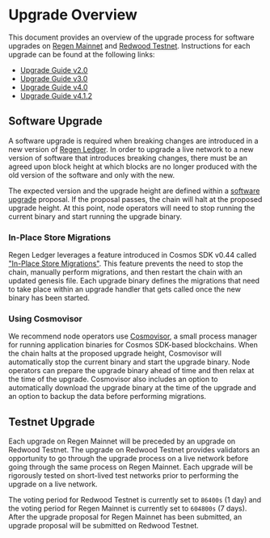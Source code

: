 # Upgrade Overview

This document provides an overview of the upgrade process for software upgrades on [Regen Mainnet](../../ledger/get-started/live-networks.md#regen-mainnet) and [Redwood Testnet](../../ledger/get-started/live-networks.md#redwood-testnet). Instructions for each upgrade can be found at the following links:

- [Upgrade Guide v2.0](v2.0-upgrade.md)
- [Upgrade Guide v3.0](v3.0-upgrade.md)
- [Upgrade Guide v4.0](v4.0-upgrade.md)
- [Upgrade Guide v4.1.2](v4.1-upgrade.md)

## Software Upgrade

A software upgrade is required when breaking changes are introduced in a new version of [Regen Ledger](https://github.com/regen-network/regen-ledger). In order to upgrade a live network to a new version of software that introduces breaking changes, there must be an agreed upon block height at which blocks are no longer produced with the old version of the software and only with the new.

The expected version and the upgrade height are defined within a [software upgrade](https://docs.cosmos.network/master/modules/gov/01_concepts.html#software-upgrade) proposal. If the proposal passes, the chain will halt at the proposed upgrade height. At this point, node operators will need to stop running the current binary and start running the upgrade binary.

### In-Place Store Migrations

Regen Ledger leverages a feature introduced in Cosmos SDK v0.44 called ["In-Place Store Migrations"](https://docs.cosmos.network/master/core/upgrade.html). This feature prevents the need to stop the chain, manually perform migrations, and then restart the chain with an updated genesis file. Each upgrade binary defines the migrations that need to take place within an upgrade handler that gets called once the new binary has been started.

### Using Cosmovisor

We recommend node operators use [Cosmovisor](https://docs.cosmos.network/master/run-node/cosmovisor.html), a small process manager for running application binaries for Cosmos SDK-based blockchains. When the chain halts at the proposed upgrade height, Cosmovisor will automatically stop the current binary and start the upgrade binary. Node operators can prepare the upgrade binary ahead of time and then relax at the time of the upgrade. Cosmovisor also includes an option to automatically download the upgrade binary at the time of the upgrade and an option to backup the data before performing migrations.

## Testnet Upgrade

Each upgrade on Regen Mainnet will be preceded by an upgrade on Redwood Testnet. The upgrade on Redwood Testnet provides validators an opportunity to go through the upgrade process on a live network before going through the same process on Regen Mainnet. Each upgrade will be rigorously tested on short-lived test networks prior to performing the upgrade on a live network.

The voting period for Redwood Testnet is currently set to `86400s` (1 day) and the voting period for Regen Mainnet is currently set to `604800s` (7 days). After the upgrade proposal for Regen Mainnet has been submitted, an upgrade proposal will be submitted on Redwood Testnet.
